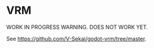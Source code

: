 # VRM

WORK IN PROGRESS WARNING. DOES NOT WORK YET.

See https://github.com/V-Sekai/godot-vrm/tree/master.

